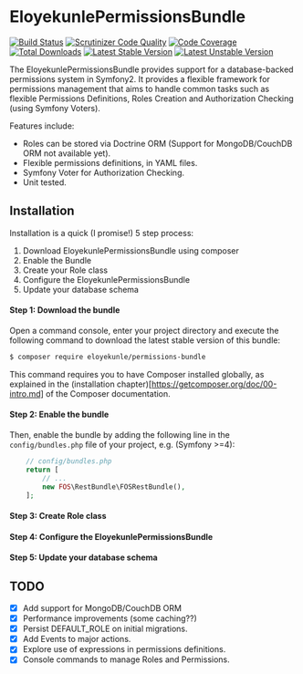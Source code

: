 EloyekunlePermissionsBundle
===========================


[![Build Status](https://travis-ci.org/eloyekunle/PermissionsBundle.svg?branch=master)](https://travis-ci.org/eloyekunle/PermissionsBundle)
[![Scrutinizer Code Quality](https://scrutinizer-ci.com/g/eloyekunle/PermissionsBundle/badges/quality-score.png?b=master)](https://scrutinizer-ci.com/g/eloyekunle/PermissionsBundle/?branch=master)
[![Code Coverage](https://scrutinizer-ci.com/g/eloyekunle/PermissionsBundle/badges/coverage.png?b=master)](https://scrutinizer-ci.com/g/eloyekunle/PermissionsBundle/?branch=master)
[![Total Downloads](https://poser.pugx.org/eloyekunle/permissions-bundle/downloads.svg)](https://packagist.org/packages/eloyekunle/permissions-bundle)
[![Latest Stable Version](https://poser.pugx.org/eloyekunle/permissions-bundle/v/stable.svg)](https://packagist.org/packages/eloyekunle/permissions-bundle)
[![Latest Unstable Version](https://poser.pugx.org/eloyekunle/permissions-bundle/v/unstable.png)](https://packagist.org/packages/eloyekunle/permissions-bundle)

The EloyekunlePermissionsBundle provides support for a database-backed permissions system in Symfony2.
It provides a flexible framework for permissions management that aims to handle common tasks such as flexible
Permissions Definitions, Roles Creation and Authorization Checking (using Symfony Voters).

Features include:

- Roles can be stored via Doctrine ORM (Support for MongoDB/CouchDB ORM not available yet).
- Flexible permissions definitions, in YAML files.
- Symfony Voter for Authorization Checking.
- Unit tested.

Installation
---------------
Installation is a quick (I promise!) 5 step process:

1. Download EloyekunlePermissionsBundle using composer
2. Enable the Bundle
3. Create your Role class
4. Configure the EloyekunlePermissionsBundle
5. Update your database schema

#### Step 1: Download the bundle

Open a command console, enter your project directory and execute the
following command to download the latest stable version of this bundle:

```bash
$ composer require eloyekunle/permissions-bundle
```

This command requires you to have Composer installed globally, as explained
in the (installation chapter)[https://getcomposer.org/doc/00-intro.md] of the Composer documentation.

#### Step 2: Enable the bundle

Then, enable the bundle by adding the following line in the ``config/bundles.php``
file of your project, e.g. (Symfony >=4):

```php
    // config/bundles.php
    return [
        // ...
        new FOS\RestBundle\FOSRestBundle(),
    ];
```

#### Step 3: Create Role class

#### Step 4: Configure the EloyekunlePermissionsBundle

#### Step 5: Update your database schema


TODO
----
- [x] Add support for MongoDB/CouchDB ORM
- [x] Performance improvements (some caching??)
- [x] Persist DEFAULT_ROLE on initial migrations.
- [x] Add Events to major actions.
- [x] Explore use of expressions in permissions definitions.
- [x] Console commands to manage Roles and Permissions.